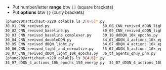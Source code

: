 - Put number/letter <b>range</b> btw <code>[]</code> (square brackets)
- Put <b>options</b> btw <code>{}</code> (curly brackets)
```bash
[phunc20@artichaut-x220 colab]$ ls 3[0-6]*.py
30_01_CNN_revived.py                        30_08_CNN_revived_dDQN_light_50k_epochs.py
30_02_CNN_revived_baseline.py               30_09_CNN_revived_dDQN_light_100k_epochs.py
30_03_CNN_revived_baseline_complexer.py     30_10_ddDQN_10k_epochs.py
30_04_CNN_revived_doubleDQN.py              34_07_dDQN_4_actions_10k_epochs_150_energy.py
30_05_CNN_revived_dDQN_light.py             34_07_dDQN_4_actions_10k_epochs.py
30_06_CNN_revived_light_and_normalize.py    35_07_dDQN_5_actions_10k_epochs.py
30_07_CNN_revived_dDQN_light_10k_epochs.py  36_tf_agents_qhuy_phm.py
[phunc20@artichaut-x220 colab]$ ls 3{4,6}*.py
34_07_dDQN_4_actions_10k_epochs_150_energy.py  34_07_dDQN_4_actions_10k_epochs.py  36_tf_agents_qhuy_phm.py
```

